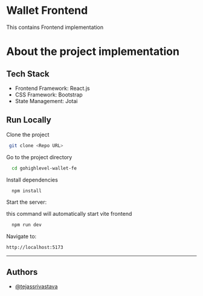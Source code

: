 # Wallet Frontend

This contains Frontend implementation

# About the project implementation

## Tech Stack

- Frontend Framework: React.js
- CSS Framework: Bootstrap
- State Management: Jotai

## Run Locally

Clone the project

```bash
 git clone <Repo URL>
```

Go to the project directory

```bash
  cd gohighlevel-wallet-fe
```

Install dependencies

```bash
  npm install
```

Start the server:

this command will automatically start vite frontend

```bash
  npm run dev
```


Navigate to:

```bash
http://localhost:5173
```
------------


## Authors

- [@tejassrivastava](https://www.github.com/tejassrivastava)
